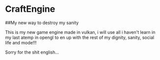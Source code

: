 # CraftEngine
##My new way to destroy my sanity

This is my new game engine made in vulkan, i will use all i haven't learn in my last atemp in opengl to en up with the rest of my dignity, sanity, social life and mode!!!

Sorry for the shit english...
